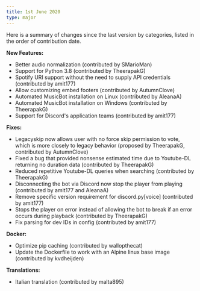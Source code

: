 ```yaml
---
title: 1st June 2020
type: major
---
```


Here is a summary of changes since the last version by categories, listed in the order of contribution date.

**New Features:**
* Better audio normalization (contributed by SMarioMan)
* Support for Python 3.8 (contributed by TheerapakG)
* Spotify URI support without the need to supply API credentials (contributed by amit177)
* Allow customizing embed footers (contributed by AutumnClove)
* Automated MusicBot installation on Linux (contributed by AleanaA)
* Automated MusicBot installation on Windows (contributed by TheerapakG)
* Support for Discord's application teams (contributed by amit177)

**Fixes:**
* Legacyskip now allows user with no force skip permission to vote, which is more closely to legacy behavior (proposed by TheerapakG, contributed by AutumnClove)
* Fixed a bug that provided nonsense estimated time due to Youtube-DL returning no duration data (contributed by TheerapakG)
* Reduced repetitive Youtube-DL queries when searching (contributed by TheerapakG)
* Disconnecting the bot via Discord now stop the player from playing (contributed by amit177 and AleanaA)
* Remove specific version requirement for discord.py[voice] (contributed by amit177)
* Stops the player on error instead of allowing the bot to break if an error occurs during playback (contributed by TheerapakG)
* Fix parsing for dev IDs in config (contributed by amit177)

**Docker:**
* Optimize pip caching (contributed by wallopthecat)
* Update the Dockerfile to work with an Alpine linux base image (contributed by kvdheijden)

**Translations:**
* Italian translation (contributed by malta895)
